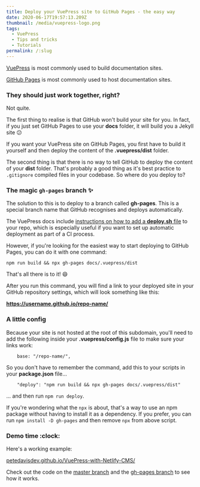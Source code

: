 ```yaml
---
title: Deploy your VuePress site to GitHub Pages - the easy way
date: 2020-06-17T19:57:13.209Z
thumbnail: /media/vuepress-logo.png
tags:
  - VuePress
  - Tips and tricks
  - Tutorials
permalink: /:slug
---
```

[VuePress](https://vuepress.vuejs.org/) is most commonly used to build documentation sites. 

[GitHub Pages](https://pages.github.com/) is most commonly used to host documentation sites.

### They should just work together, right?

Not quite.

The first thing to realise is that GitHub won't build your site for you. In fact, if you just set GitHub Pages to use your **docs** folder, it will build you a Jekyll site :confused:

If you want your VuePress site on GitHub Pages, you first have to build it yourself and then deploy the content of the **.vuepress/dist** folder.

The second thing is that there is no way to tell GitHub to deploy the content of your **dist** folder. That's probably a good thing as it's best practice to `.gitignore` compiled files in your codebase. So where do you deploy to?

### The magic `gh-pages` branch :sparkles:

The solution to this is to deploy to a branch called **gh-pages**. This is a special branch name that GitHub recognises and deploys automatically.

The VuePress docs include [instructions on how to add a **deploy.sh** file](https://vuepress.vuejs.org/guide/deploy.html#github-pages) to your repo, which is especially useful if you want to set up automatic deployment as part of a CI process. 

However, if you're looking for the easiest way to start deploying to GitHub Pages, you can do it with one command:

```
npm run build && npx gh-pages docs/.vuepress/dist
```

That's all there is to it! :smile:

After you run this command, you will find a link to your deployed site in your GitHub repository settings, which will look something like this:  

**https://username.github.io/repo-name/**

### A little config

Because your site is not hosted at the root of this subdomain, you'll need to add the following inside your **.vuepress/config.js** file to make sure your links work:

```
    base: "/repo-name/",
```

So you don't have to remember the command, add this to your scripts in your **package.json** file...

```
    "deploy": "npm run build && npx gh-pages docs/.vuepress/dist"
```
... and then run `npm run deploy`.

If you're wondering what the `npx` is about, that's a way to use an npm package without having to install it as a dependency. If you prefer, you can run `npm install -D gh-pages` and then remove `npx` from above script.

### Demo time :clock:

Here's a working example:

[petedavisdev.github.io/VuePress-with-Netlify-CMS/](https://petedavisdev.github.io/VuePress-with-Netlify-CMS/)

Check out the code on the [master branch](https://github.com/petedavisdev/VuePress-with-Netlify-CMS) and the [gh-pages branch](https://github.com/petedavisdev/VuePress-with-Netlify-CMS/tree/gh-pages) to see how it works.

<TinyLetter />